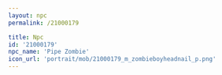 ```yaml
---
layout: npc
permalink: /21000179

title: Npc
id: '21000179'
npc_name: 'Pipe Zombie'
icon_url: 'portrait/mob/21000179_m_zombieboyheadnail_p.png'
---
```

